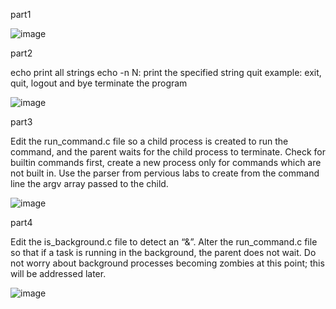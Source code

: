 part1 

![image](https://user-images.githubusercontent.com/72913466/209776386-9a9dd2d0-564b-492c-a25d-aec61d737245.png)



part2

echo print all strings 
echo -n N: print the specified string
quit example: exit, quit, logout and bye terminate the program

![image](https://user-images.githubusercontent.com/72913466/209776776-6717f65b-96d5-4dec-bf48-b785b6f968fd.png)



part3

Edit the run_command.c file so a child process is created to run the command, and the parent waits for the child process to terminate. Check for builtin commands first, create a new process only for commands which are not built in. Use the parser from pervious labs to create from the command line the argv array passed to the child.

![image](https://user-images.githubusercontent.com/72913466/209776855-03edbedd-af61-4f08-a0ff-97b47886a763.png)



part4

Edit the is_background.c file to detect an “&”. Alter the run_command.c file so that if a task is running in the background, the parent does not wait. Do not worry about background processes becoming zombies at this point; this will be addressed later.

![image](https://user-images.githubusercontent.com/72913466/209777111-2fe629ee-c0c8-47f3-8fff-aba5560e2174.png)


